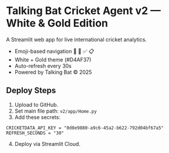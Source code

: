 # Talking Bat Cricket Agent v2 — White & Gold Edition

A Streamlit web app for live international cricket analytics.
- Emoji-based navigation 🏏 📅 ✅ 📋
- White + Gold theme (#D4AF37)
- Auto-refresh every 30s
- Powered by Talking Bat © 2025

## Deploy Steps
1. Upload to GitHub.
2. Set main file path: `v2/app/Home.py`
3. Add these secrets:
```
CRICKETDATA_API_KEY = "0d0e9880-a9c6-45a2-b622-792d04bf67a5"
REFRESH_SECONDS = "30"
```
4. Deploy via Streamlit Cloud.
